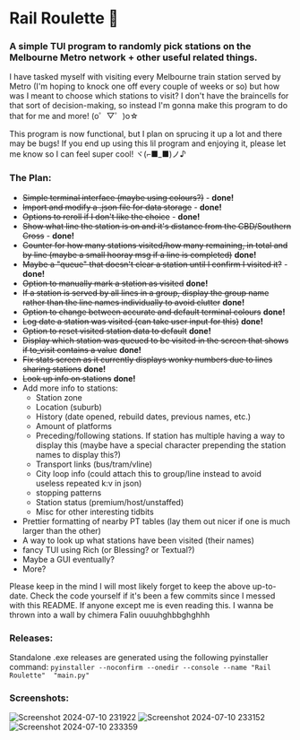 # Rail Roulette 🚉
### A simple TUI program to randomly pick stations on the Melbourne Metro network + other useful related things.

I have tasked myself with visiting every Melbourne train station served by Metro (I'm hoping to knock one off every couple of weeks or so) but how was I meant to choose which stations to visit? I don't have the braincells for that sort of decision-making, so instead I'm gonna make this program to do that for me and more! (o゜▽゜)o☆

This program is now functional, but I plan on sprucing it up a lot and there may be bugs! If you end up using this lil program and enjoying it, please let me know so I can feel super cool! ヾ(⌐■_■)ノ♪

### The Plan:
- ~~Simple terminal interface (maybe using colours?)~~ - **done!**
- ~~Import and modify a .json file for data storage~~ - **done!**
- ~~Options to reroll if I don't like the choice~~ - **done!**
- ~~Show what line the station is on and it's distance from the CBD/Southern Cross~~ - **done!**
- ~~Counter for how many stations visited/how many remaining, in total and by line (maybe a small hooray msg if a line is completed)~~ **done!**
- ~~Maybe a "queue" that doesn't clear a station until I confirm I visited it?~~ - **done!**
- ~~Option to manually mark a station as visited~~ **done!**
- ~~If a station is served by all lines in a group, display the group name rather than the line names individually to avoid clutter~~ **done!**
- ~~Option to change between accurate and default terminal colours~~ **done!**
- ~~Log date a station was visited (can take user input for this)~~ **done!**
- ~~Option to reset visited station data to default~~ **done!**
- ~~Display which station was queued to be visited in the screen that shows if to_visit contains a value~~ **done!**
- ~~Fix stats screen as it currently displays wonky numbers due to lines sharing stations~~ **done!**
- ~~Look up info on stations~~ **done!**
- Add more info to stations:
    - Station zone
    - Location (suburb)
    - History (date opened, rebuild dates, previous names, etc.)
    - Amount of platforms
    - Preceding/following stations. If station has multiple having a way to display this (maybe have a special character prepending the station names to display this?)
    - Transport links (bus/tram/vline)
    - City loop info (could attach this to group/line instead to avoid useless repeated k:v in json)
    - stopping patterns
    - Station status (premium/host/unstaffed)
    - Misc for other interesting tidbits
- Prettier formatting of nearby PT tables (lay them out nicer if one is much larger than the other)
- A way to look up what stations have been visited (their names)
- fancy TUI using Rich (or Blessing? or Textual?)
- Maybe a GUI eventually?
- More?
 

Please keep in the mind I will most likely forget to keep the above up-to-date. Check the code yourself if it's been a few commits since I messed with this README. If anyone except me is even reading this. I wanna be thrown into a wall by chimera Falin ouuuhghbbghghhh

### Releases:
Standalone .exe releases are generated using the following pyinstaller command: `pyinstaller --noconfirm --onedir --console --name "Rail Roulette"  "main.py"`


### Screenshots:
![Screenshot 2024-07-10 231922](https://github.com/mudkipscience/rail_roulette/assets/37792540/c0c40bf5-82f0-4137-8cc8-a5a8bd59072e)
![Screenshot 2024-07-10 233152](https://github.com/mudkipscience/rail_roulette/assets/37792540/e66cde8e-f9c4-43da-bf62-10a956ee0d6f)
![Screenshot 2024-07-10 233359](https://github.com/mudkipscience/rail_roulette/assets/37792540/19030bc9-dd1c-4a3c-b9b9-56865bbb5bcb)
